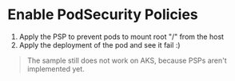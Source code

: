 # Enable PodSecurity Policies

1. Apply the PSP to prevent pods to mount root "/" from the host
1. Apply the deployment of the pod and see it fail :)

> The sample still does not work on AKS, because PSPs aren't implemented yet.